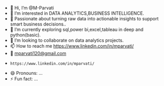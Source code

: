 - 👋 Hi, I’m @M-Parvati
- 👀 I’m interested in DATA ANALYTICS,BUSINESS INTELLIGENCE.
- 🤩 Passionate about turning raw data into actionable insights to support smart business decisions..
- 🌱 I’m currently exploring sql,power bi,excel,tableau in deep and python(basic).
- 💞️ I’m looking to collaborate on data analytics projects. 
- 📫 How to reach me https://www.linkedin.com/in/mparvati/
- 🤝 mparvati120@gmail.com
-     https://www.linkedin.com/in/mparvati/
- 😄 Pronouns: ...
- ⚡ Fun fact: ...

<!---
M-Parvati/M-Parvati is a ✨ special ✨ repository because its `README.md` (this file) appears on your GitHub profile.
You can click the Preview link to take a look at your changes.
--->
